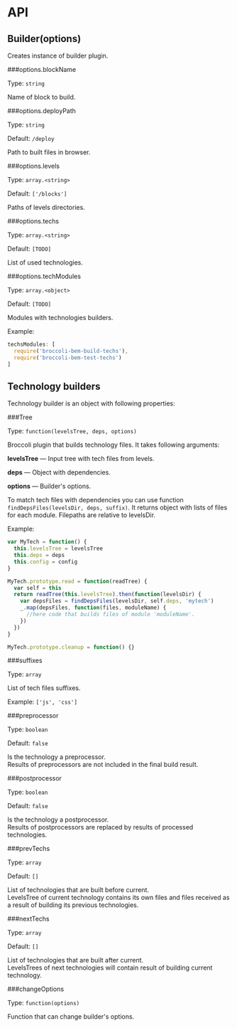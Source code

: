 API
===

Builder(options)
----------------

Creates instance of builder plugin.

###options.blockName

Type: `string`

Name of block to build.

###options.deployPath

Type: `string`

Default: `/deploy`

Path to built files in browser.

###options.levels

Type: `array.<string>`

Default: `['/blocks']`

Paths of levels directories.

###options.techs

Type: `array.<string>`

Default: `[TODO]`

List of used technologies.

###options.techModules

Type: `array.<object>`

Default: `[TODO]`

Modules with technologies builders.

Example:
```js
techsModules: [
  require('broccoli-bem-build-techs'),
  require('broccoli-bem-test-techs')
]
```

Technology builders
-------------------

Technology builder is an object with following properties:

###Tree

Type: `function(levelsTree, deps, options)`

Broccoli plugin that builds technology files.
It takes following arguments:

**levelsTree** &mdash; Input tree with tech files from levels.

**deps** &mdash; Object with dependencies.

**options** &mdash; Builder's options.

To match tech files with dependencies you can use function 
`findDepsFiles(levelsDir, deps, suffix)`.
It returns object with lists of files for each module.
Filepaths are relative to levelsDir.

Example:
```js
var MyTech = function() {
  this.levelsTree = levelsTree
  this.deps = deps
  this.config = config
}

MyTech.prototype.read = function(readTree) {
  var self = this
  return readTree(this.levelsTree).then(function(levelsDir) {
    var depsFiles = findDepsFiles(levelsDir, self.deps, 'mytech')
    _.map(depsFiles, function(files, moduleName) {
      //here code that builds files of module 'moduleName'.
    })
  })
}

MyTech.prototype.cleanup = function() {}
```

###suffixes

Type: `array`

List of tech files suffixes.

Example: `['js', 'css']`

###preprocessor

Type: `boolean`

Default: `false`

Is the technology a preprocessor.<br>
Results of preprocessors are not included in the final build result.

###postprocessor

Type: `boolean`

Default: `false`

Is the technology a postprocessor.<br>
Results of postprocessors are replaced by results of processed technologies.

###prevTechs

Type: `array`

Default: `[]`

List of technologies that are built before current.<br>
LevelsTree of current technology contains its own files and files received as a result of building its previous technologies.

###nextTechs

Type: `array`

Default: `[]`

List of technologies that are built after current.<br>
LevelsTrees of next technologies will contain result of building current technology.

###changeOptions

Type: `function(options)`

Function that can change builder's options.
